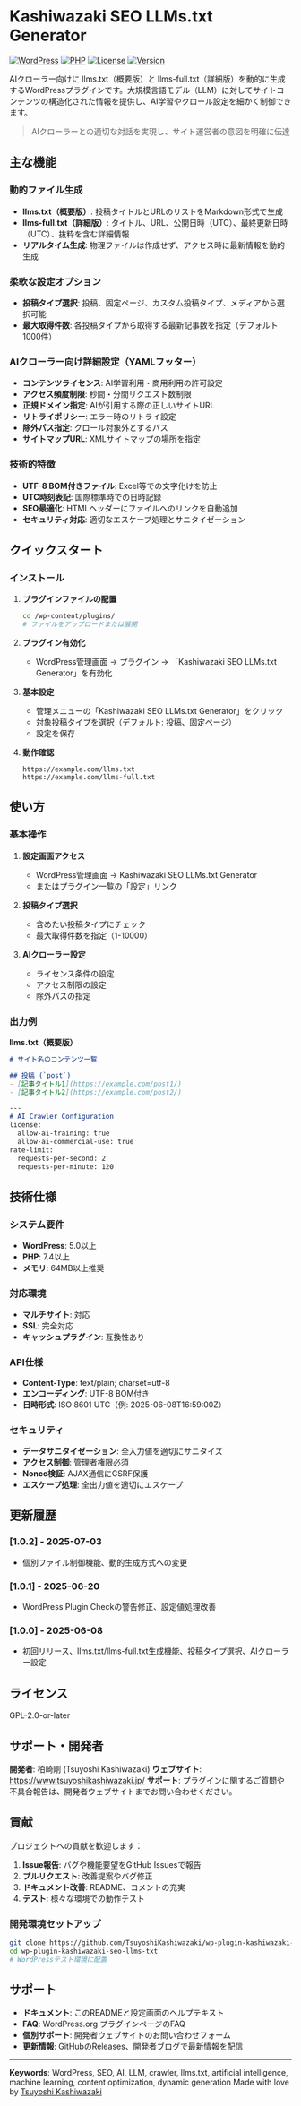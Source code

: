 # Kashiwazaki SEO LLMs.txt Generator

[![WordPress](https://img.shields.io/badge/WordPress-5.0%2B-blue.svg)](https://wordpress.org/)
[![PHP](https://img.shields.io/badge/PHP-7.4%2B-purple.svg)](https://php.net/)
[![License](https://img.shields.io/badge/License-GPL--2.0--or--later-green.svg)](https://www.gnu.org/licenses/gpl-2.0.html)
[![Version](https://img.shields.io/badge/Version-1.0.2-orange.svg)](https://github.com/TsuyoshiKashiwazaki/wp-plugin-kashiwazaki-seo-llms-txt/releases)

AIクローラー向けに llms.txt（概要版）と llms-full.txt（詳細版）を動的に生成するWordPressプラグインです。大規模言語モデル（LLM）に対してサイトコンテンツの構造化された情報を提供し、AI学習やクロール設定を細かく制御できます。

> AIクローラーとの適切な対話を実現し、サイト運営者の意図を明確に伝達

## 主な機能

### 動的ファイル生成
- **llms.txt（概要版）**: 投稿タイトルとURLのリストをMarkdown形式で生成
- **llms-full.txt（詳細版）**: タイトル、URL、公開日時（UTC）、最終更新日時（UTC）、抜粋を含む詳細情報
- **リアルタイム生成**: 物理ファイルは作成せず、アクセス時に最新情報を動的生成

### 柔軟な設定オプション
- **投稿タイプ選択**: 投稿、固定ページ、カスタム投稿タイプ、メディアから選択可能
- **最大取得件数**: 各投稿タイプから取得する最新記事数を指定（デフォルト1000件）

### AIクローラー向け詳細設定（YAMLフッター）
- **コンテンツライセンス**: AI学習利用・商用利用の許可設定
- **アクセス頻度制限**: 秒間・分間リクエスト数制限
- **正規ドメイン指定**: AIが引用する際の正しいサイトURL
- **リトライポリシー**: エラー時のリトライ設定
- **除外パス指定**: クロール対象外とするパス
- **サイトマップURL**: XMLサイトマップの場所を指定

### 技術的特徴
- **UTF-8 BOM付きファイル**: Excel等での文字化けを防止
- **UTC時刻表記**: 国際標準時での日時記録
- **SEO最適化**: HTMLヘッダーにファイルへのリンクを自動追加
- **セキュリティ対応**: 適切なエスケープ処理とサニタイゼーション

## クイックスタート

### インストール

1. **プラグインファイルの配置**
   ```bash
   cd /wp-content/plugins/
   # ファイルをアップロードまたは展開
   ```

2. **プラグイン有効化**
   - WordPress管理画面 → プラグイン → 「Kashiwazaki SEO LLMs.txt Generator」を有効化

3. **基本設定**
   - 管理メニューの「Kashiwazaki SEO LLMs.txt Generator」をクリック
   - 対象投稿タイプを選択（デフォルト: 投稿、固定ページ）
   - 設定を保存

4. **動作確認**
   ```
   https://example.com/llms.txt
   https://example.com/llms-full.txt
   ```

## 使い方

### 基本操作

1. **設定画面アクセス**
   - WordPress管理画面 → Kashiwazaki SEO LLMs.txt Generator
   - またはプラグイン一覧の「設定」リンク

2. **投稿タイプ選択**
   - 含めたい投稿タイプにチェック
   - 最大取得件数を指定（1-10000）

3. **AIクローラー設定**
   - ライセンス条件の設定
   - アクセス制限の設定
   - 除外パスの指定

### 出力例

**llms.txt（概要版）**
```markdown
# サイト名のコンテンツ一覧

## 投稿 (`post`)
- [記事タイトル1](https://example.com/post1/)
- [記事タイトル2](https://example.com/post2/)

---
# AI Crawler Configuration
license:
  allow-ai-training: true
  allow-ai-commercial-use: true
rate-limit:
  requests-per-second: 2
  requests-per-minute: 120
```

## 技術仕様

### システム要件
- **WordPress**: 5.0以上
- **PHP**: 7.4以上
- **メモリ**: 64MB以上推奨

### 対応環境
- **マルチサイト**: 対応
- **SSL**: 完全対応
- **キャッシュプラグイン**: 互換性あり

### API仕様
- **Content-Type**: text/plain; charset=utf-8
- **エンコーディング**: UTF-8 BOM付き
- **日時形式**: ISO 8601 UTC（例: 2025-06-08T16:59:00Z）

### セキュリティ
- **データサニタイゼーション**: 全入力値を適切にサニタイズ
- **アクセス制御**: 管理者権限必須
- **Nonce検証**: AJAX通信にCSRF保護
- **エスケープ処理**: 全出力値を適切にエスケープ

## 更新履歴

### [1.0.2] - 2025-07-03
- 個別ファイル制御機能、動的生成方式への変更

### [1.0.1] - 2025-06-20
- WordPress Plugin Checkの警告修正、設定値処理改善

### [1.0.0] - 2025-06-08
- 初回リリース、llms.txt/llms-full.txt生成機能、投稿タイプ選択、AIクローラー設定

## ライセンス

GPL-2.0-or-later

## サポート・開発者

**開発者**: 柏崎剛 (Tsuyoshi Kashiwazaki)
**ウェブサイト**: https://www.tsuyoshikashiwazaki.jp/
**サポート**: プラグインに関するご質問や不具合報告は、開発者ウェブサイトまでお問い合わせください。

## 貢献

プロジェクトへの貢献を歓迎します：

1. **Issue報告**: バグや機能要望をGitHub Issuesで報告
2. **プルリクエスト**: 改善提案やバグ修正
3. **ドキュメント改善**: README、コメントの充実
4. **テスト**: 様々な環境での動作テスト

### 開発環境セットアップ
```bash
git clone https://github.com/TsuyoshiKashiwazaki/wp-plugin-kashiwazaki-seo-llms-txt.git
cd wp-plugin-kashiwazaki-seo-llms-txt
# WordPressテスト環境に配置
```

## サポート

- **ドキュメント**: このREADMEと設定画面のヘルプテキスト
- **FAQ**: WordPress.org プラグインページのFAQ
- **個別サポート**: 開発者ウェブサイトのお問い合わせフォーム
- **更新情報**: GitHubのReleases、開発者ブログで最新情報を配信

---

**Keywords**: WordPress, SEO, AI, LLM, crawler, llms.txt, artificial intelligence, machine learning, content optimization, dynamic generation
Made with love by [Tsuyoshi Kashiwazaki](https://github.com/TsuyoshiKashiwazaki)
